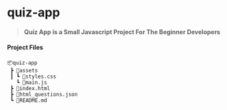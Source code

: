 # quiz-app

> #### Quiz App is a Small Javascript Project For The Beginner Developers

#### Project Files

```
📦quiz-app
 ┣ 📂assets
 ┃ ┗ 📜styles.css
   ┗ 📜main.js
 ┣ 📜index.html
 ┣ 📜html_questions.json
 ┗ 📜README.md
```
